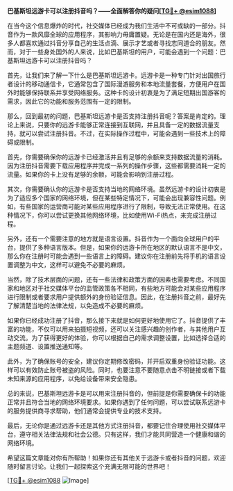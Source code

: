 **巴基斯坦远游卡可以注册抖音吗？——全面解答你的疑问[[TG💪+ @esim1088](https://t.me/s/esim1088)]**

在当今这个信息爆炸的时代，社交媒体已经成为我们生活中不可或缺的一部分。抖音作为一款风靡全球的应用程序，其影响力毋庸置疑。无论是在国内还是海外，很多人都喜欢通过抖音分享自己的生活点滴、展示才艺或者寻找志同道合的朋友。然而，对于一些身处国外的人来说，比如巴基斯坦的用户，可能会遇到一个问题：巴基斯坦远游卡可以注册抖音吗？

首先，让我们来了解一下什么是巴基斯坦远游卡。远游卡是一种专门针对出国旅行者设计的移动通信卡，它通常包含了国际漫游服务和本地流量套餐，方便用户在国外时能够保持联系并享受网络服务。这种卡的设计初衷是为了满足短期出国游客的需求，因此它的功能和服务范围有一定的限制。

那么，回到最初的问题，巴基斯坦远游卡是否支持注册抖音呢？答案是肯定的。理论上来说，只要你的远游卡能够正常连接到互联网，并且具备一定的数据流量支持，就可以尝试注册抖音。不过，在实际操作过程中，可能会遇到一些技术上的障碍或限制。

首先，你需要确保你的远游卡已经激活并且有足够的余额来支持数据流量的消耗。因为注册抖音需要下载应用程序并完成一系列的操作步骤，这些都需要消耗一定的流量。如果你的卡上没有足够的余额，可能会影响到注册过程。

其次，你需要确认你的远游卡是否支持当地的网络环境。虽然远游卡的设计初衷是为了适应多个国家的网络环境，但在某些特定情况下，可能会出现兼容性问题。例如，有些国家的运营商可能对某些应用程序进行了限制，导致无法正常使用。在这种情况下，你可以尝试更换其他网络环境，比如使用Wi-Fi热点，来完成注册过程。

另外，还有一个需要注意的地方就是语言设置。抖音作为一个面向全球用户的平台，提供了多种语言版本。但是，如果你的远游卡所在地区的默认语言不是中文，那么你在注册时可能会遇到一些语言上的障碍。建议你在注册前先将手机的语言设置调整为中文，这样可以避免不必要的麻烦。

当然，除了技术层面的问题，还有一些法律和政策方面的因素也需要考虑。不同国家和地区对于社交媒体平台的监管政策各不相同，有些地方可能会对某些应用程序进行限制或者要求用户提供额外的身份验证信息。因此，在注册抖音之前，最好先了解清楚当地的法律法规，以免造成不必要的麻烦。

如果你已经成功注册了抖音，那么接下来就是如何更好地使用它了。抖音提供了丰富的功能，不仅可以用来拍摄短视频，还可以关注感兴趣的创作者，与其他用户互动交流。为了获得更好的体验，你可以根据自己的需求调整设置，比如选择合适的主题频道、设置推送通知等。

此外，为了确保账号的安全，建议你定期修改密码，并开启双重身份验证功能。这样可以有效防止账号被盗的风险。同时，也要注意不要随意点击不明链接或者下载未知来源的应用程序，以免给设备带来安全隐患。

总的来说，巴基斯坦远游卡是可以用来注册抖音的，但前提是你需要确保卡的功能正常并且符合当地的网络环境要求。如果你遇到了任何问题，可以尝试联系远游卡的服务提供商寻求帮助，他们通常会提供专业的技术支持。

最后，无论你是通过远游卡还是其他方式注册抖音，都要记住合理使用社交媒体平台，遵守相关法律法规和社会公德。只有这样，我们才能共同营造一个健康和谐的网络环境。

希望这篇文章能对你有所帮助！如果你还有其他关于远游卡或者抖音的问题，欢迎随时留言讨论。让我们一起探索这个充满无限可能的世界吧！

[[TG💪+ @esim1088](https://t.me/s/esim1088) ![Image](https://i.postimg.cc/4NQfJmqS/Snipaste-2025-05-13-00-14-12.png)]